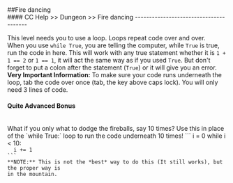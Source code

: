 <br>
<br>
##Fire dancing
<br>
#### CC Help >> Dungeon >> Fire dancing
---------------------------------------

This level needs you to use a loop. Loops repeat code over and over.
<br>
When you use `while True`, you are telling the computer, while `True` is true, run the code in here.
This will work with any true statement whether it is `1 + 1 == 2` or
`1 == 1`, it will act the same way as if you used `True`. But don't
forget to put a colon after the statement (`True`) or it will give you
an error.
<br>
**Very Important Information:** To make sure your code runs underneath the loop, tab the
code over once (tab, the key above caps lock). You will only need 3 lines of code.
<br>
#### Quite Advanced Bonus
<br>
What if you only what to dodge the fireballs, say 10 times?
Use this in place of the `while True:` loop to run the code underneath 10 times!
```
i = 0
while i < 10:
  <code goes here>
  i += 1
```
**NOTE:** This is not the *best* way to do this (It still works), but the proper way is
in the mountain.

